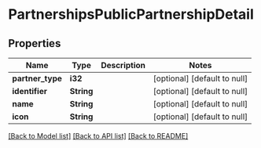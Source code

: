 # PartnershipsPublicPartnershipDetail

## Properties
Name | Type | Description | Notes
------------ | ------------- | ------------- | -------------
**partner_type** | **i32** |  | [optional] [default to null]
**identifier** | **String** |  | [optional] [default to null]
**name** | **String** |  | [optional] [default to null]
**icon** | **String** |  | [optional] [default to null]

[[Back to Model list]](../README.md#documentation-for-models) [[Back to API list]](../README.md#documentation-for-api-endpoints) [[Back to README]](../README.md)


